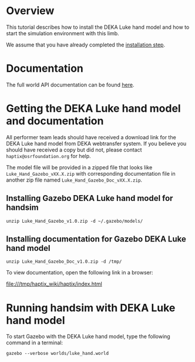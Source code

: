 # Overview
This tutorial describes how to install the DEKA Luke hand model and how to start
the simulation environment with this limb.

We assume that you have already completed the
[installation step](http://gazebosim.org/tutorials?tut=haptix_install&cat=haptix).

# Documentation
The full world API documentation can be found
[here](http://gazebosim.org/haptix/api).

# Getting the DEKA Luke hand model and documentation

All performer team leads should have received a download link
  for the DEKA Luke hand model from DEKA webtransfer system.
If you believe you should have received a copy but did not,
  please contact `haptix@osrfoundation.org` for help.

The model file will be provided in a zipped file that looks like
   `Luke_Hand_Gazebo_vXX.X.zip` with corresponding documentation file in
   another zip file named `Luke_Hand_Gazebo_Doc_vXX.X.zip`.

## Installing Gazebo DEKA Luke hand model for handsim

~~~
unzip Luke_Hand_Gazebo_v1.0.zip -d ~/.gazebo/models/
~~~

## Installing documentation for Gazebo DEKA Luke hand model

~~~
unzip Luke_Hand_Gazebo_Doc_v1.0.zip -d /tmp/
~~~

To view documentation, open the following link in a browser:

[file:///tmp/haptix_wiki/haptix/index.html](file:///tmp/haptix_wiki/haptix/index.html)

# Running handsim with DEKA Luke hand model

To start Gazebo with the DEKA Luke hand model, type the following command
  in a terminal:

~~~
gazebo --verbose worlds/luke_hand.world
~~~
